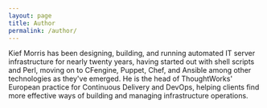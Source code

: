 ```yaml
---
layout: page
title: Author
permalink: /author/
---
```


Kief Morris has been designing, building, and running automated IT server infrastructure for nearly twenty years, having started out with shell scripts and Perl, moving on to CFengine, Puppet, Chef, and Ansible among other technologies as they've emerged. He is the head of ThoughtWorks' European practice for Continuous Delivery and DevOps, helping clients find more effective ways of building and managing infrastructure operations.
